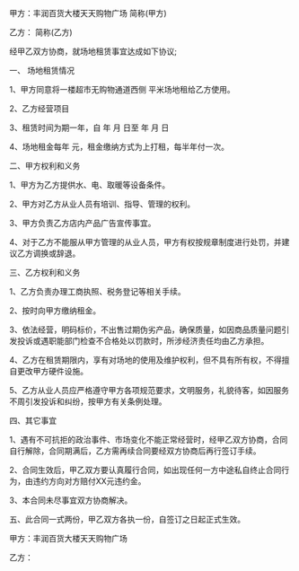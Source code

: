 
 


甲方：丰润百货大楼天天购物广场 简称(甲方)


乙方： 简称(乙方)


经甲乙双方协商，就场地租赁事宜达成如下协议;


一、 场地租赁情况


1、甲方同意将一楼超市无购物通道西侧 平米场地租给乙方使用。


2、乙方经营项目


3、租赁时间为期一年，自 年 月 日至 年 月 日


4、场地租金每年 元，租金缴纳方式为上打租，每半年付一次。


二、甲方权利和义务


1、甲方为乙方提供水、电、取暖等设备条件。


2、甲方对乙方从业人员有培训、指导、管理的权利。


3、甲方负责乙方店内产品广告宣传事宜。


4、对于乙方不能服从甲方管理的从业人员，甲方有权按规章制度进行处罚，并建议乙方调换或辞退。


三、乙方权利和义务


1、乙方负责办理工商执照、税务登记等相关手续。


2、按时向甲方缴纳租金。


3、依法经营，明码标价，不出售过期伪劣产品，确保质量，如因商品质量问题引发投诉或遇职能部门检查不合格处以罚款时，所涉经济责任均由乙方承担。


4、乙方在租赁期限内，享有对场地的使用及维护权利，但不具有所有权，不得擅自更改甲方硬件设施。


5、乙方从业人员应严格遵守甲方各项规范要求，文明服务，礼貌待客，如因服务不周引发投诉和纠纷，按甲方有关条例处理。


四、其它事宜


1、遇有不可抗拒的政治事件、市场变化不能正常经营时，经甲乙双方协商，合同自行解除，合同期满后，乙方需再续合同要经双方协商后再行签订手续。


2、合同生效后，甲乙双方要认真履行合同，如出现任何一方中途私自终止合同行为，由违约方向对方赔付XX元违约金。


3、本合同未尽事宜双方协商解决。


五、此合同一式两份，甲乙双方各执一份，自签订之日起正式生效。


甲方：丰润百货大楼天天购物广场


乙方：
 


 

 
 
 
 
 
  


  
 

  


  


  
 
 
 
 

